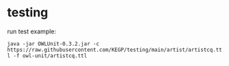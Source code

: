 # testing

run test example:

`java -jar OWLUnit-0.3.2.jar -c https://raw.githubusercontent.com/KEGP/testing/main/artist/artistcq.ttl -f owl-unit/artistcq.ttl`
